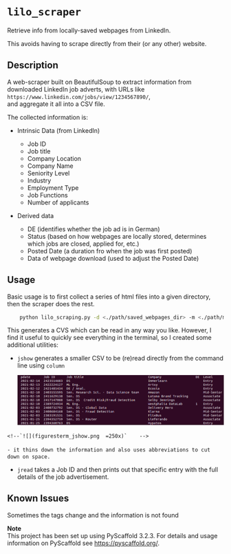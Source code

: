 
# `lilo_scraper`


Retrieve info from locally-saved webpages from LinkedIn. 

This avoids having to scrape directly from their (or any other) website. 


## Description


A web-scraper built on BeautifulSoup to extract information from downloaded LinkedIn job adverts, with URLs like   
`https://www.linkedin.com/jobs/view/1234567890/`,   
and aggregate it all into a CSV file.

The collected information is:

- Intrinsic Data (from LinkedIn)
    - Job ID
    - Job title
    - Company Location
    - Company Name
    - Seniority Level
    - Industry
    - Employment Type
    - Job Functions
    - Number of applicants
 
 - Derived data
    - DE (identifies whether the job ad is in German)
    - Status (based on how webpages are locally stored, determines which jobs are closed, applied for, etc.)
    - Posted Date (a duration fro when the job was first posted)
    - Data of webpage download (used to adjust the Posted Date)

## Usage

Basic usage is to first collect a series of html files into a given directory, then the scraper does the rest.

```bash
    python lilo_scraping.py -d <./path/saved_webpages_dir> -m <./path/master.csv> -v
```
This generates a CVS which can be read in any way you like. However, I find it useful to quickly see everything in the terminal, so I created some additional utilities: 

   - `jshow` generates a smaller CSV to be (re)read directly from the command line using `column`
    	
	 <img src="figures/term_jshow.png" alt="drawing" width="1000"/>
	<!--`![](figuresterm_jshow.png  =250x)`    -->
		
	- it thins down the information and also uses abbreviations to cut down on space.
		
- `jread` takes a Job ID and then prints out that specific entry with the full details of the job advertisement. 

 
## Known Issues


Sometimes the tags change and the information is not found
    
    
**Note**  
This project has been set up using PyScaffold 3.2.3. For details and usage
information on PyScaffold see https://pyscaffold.org/.
